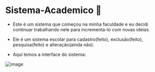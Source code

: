 # Sistema-Academico 🏫
- Este é um sistema que começou na minha faculdade e eu decidi continuar trabalhando nele para incrementa-lo com novas ideias.
- Ele é um sistema escolar para cadastro(feito), exclusão(feito), pesquisa(feito)  e alteração(ainda não).

- Aqui temos a interface do sistema:

![image](https://user-images.githubusercontent.com/67165243/126406407-0f684f4d-6558-49b7-a64d-d3e8634e13c8.png)
